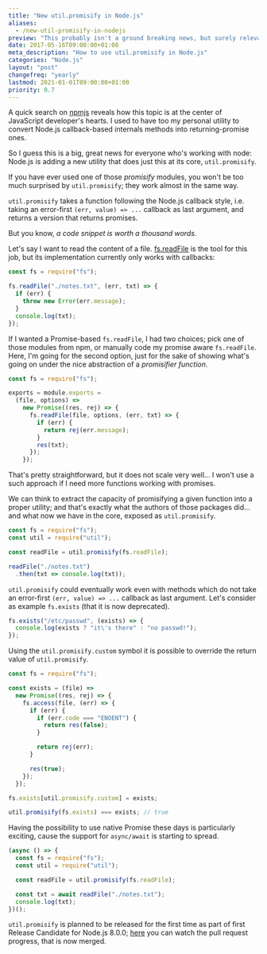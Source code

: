 ```yaml
---
title: "New util.promisify in Node.js"
aliases:
  - /new-util-promisify-in-nodejs
preview: "This probably isn't a ground breaking news, but surely relevant if you work with Node.js."
date: 2017-05-16T09:00:00+01:00
meta_description: "How to use util.promisify in Node.js"
categories: "Node.js"
layout: "post"
changefreq: "yearly"
lastmod: 2021-01-01T09:00:00+01:00
priority: 0.7
---
```


A quick search on [npmjs](https://www.npmjs.com/search?q=promisify) reveals how this topic is at the center of JavaScript developer's hearts. I used to have too my personal utility to convert Node.js callback-based internals methods into returning-promise ones.

So I guess this is a big, great news for everyone who's working with node: Node.js is adding a new utility that does just this at its core, `util.promisify`.

If you have ever used one of those *promisify* modules, you won't be too much surprised by `util.promisify`; they work almost in the same way.

`util.promisify` takes a function following the Node.js callback style, i.e. taking an error-first `(err, value) => ...` callback as last argument, and returns a version that returns promises.

But you know, *a code snippet is worth a thousand words*.

Let's say I want to read the content of a file. [fs.readFile](https://nodejs.org/dist/latest-v7.x/docs/api/fs.html#fs_fs_readfile_file_options_callback) is the tool for this job, but its implementation currently only works with callbacks:

```js
const fs = require("fs");

fs.readFile("./notes.txt", (err, txt) => {
  if (err) {
    throw new Error(err.message);
  }
  console.log(txt);
});
```

If I wanted a Promise-based `fs.readFile`, I had two choices; pick one of those modules from npm, or manually code my promise aware `fs.readFile`. Here, I'm going for the second option, just for the sake of showing what's going on under the nice abstraction of a *promisifier function*.

```js
const fs = require("fs");

exports = module.exports = 
  (file, options) => 
    new Promise((res, rej) => {
      fs.readFile(file, options, (err, txt) => {
        if (err) {
          return rej(err.message);
        }
        res(txt);
      });
    });
```

That's pretty straightforward, but it does not scale very well... I won't use a such approach if I need more functions working with promises.

We can think to extract the capacity of promisifying a given function into a proper utility; and that's exactly what the authors of those packages did... and what now we have in the core, exposed as `util.promisify`.

```js
const fs = require("fs");
const util = require("util");

const readFile = util.promisify(fs.readFile);

readFile("./notes.txt")
  .then(txt => console.log(txt));
```

`util.promisify` could eventually work even with methods which do not take an error-first `(err, value) => ...` callback as last argument. Let's consider as example `fs.exists` (that it is now deprecated).

```js
fs.exists("/etc/passwd", (exists) => {
  console.log(exists ? "it\'s there" : "no passwd!");
});
```

Using the `util.promisify.custom` symbol it is possible to override the return value of `util.promisify`.

```js
const fs = require("fs");

const exists = (file) =>
  new Promise((res, rej) => {
    fs.access(file, (err) => {
      if (err) {
        if (err.code === "ENOENT") {
          return res(false);
        }

        return rej(err);
      }

      res(true);
    });
  });

fs.exists[util.promisify.custom] = exists;

util.promisify(fs.exists) === exists; // true
```

Having the possibility to use native Promise these days is particularly exciting, cause the support for `async/await` is starting to spread.

```js
(async () => {
  const fs = require("fs");
  const util = require("util");

  const readFile = util.promisify(fs.readFile);

  const txt = await readFile("./notes.txt");
  console.log(txt);
})();
```

`util.promisify` is planned to be released for the first time as part of first Release Candidate for Node.js 8.0.0; [here](https://github.com/nodejs/node/pull/12442) you can watch the pull request progress, that is now merged.
